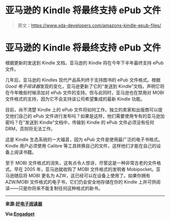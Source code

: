 # 亚马逊的 Kindle 将最终支持 ePub 文件

> 原文：<https://www.xda-developers.com/amazons-kindle-epub-files/>

# 亚马逊的 Kindle 将最终支持 ePub 文件

根据更新的发送到 Kindle 文档，亚马逊的 Kindle 将在今年下半年最终支持 ePub 文件。

几年后，亚马逊的 Kindles 现代产品系列终于支持图书的 ePub 文件格式。根据 *Good 电子阅读器*发现的变化，亚马逊更新了它的“发送到 Kindle”文档，声明它将在今年晚些时候添加对 ePub 文件的支持。但与此同时，亚马逊也在禁用对 MOBI 文件格式的支持，因为它不会支持该公司希望集成的最新 Kindle 功能。

目前，尚不清楚 Kindle 上的 ePub 文件将如何工作。独立的卖家和出版商可以提交他们自己的 ePub 文件进行发布吗？如果是这样，他们需要使用专有的亚马逊加密吗？在“发送到 Kindle”文档中，传输到 Kindle 的 ePub 文件必须没有任何 DRM，否则将无法工作。

这是 Kindle 生态系统的一大福音，因为 ePub 文件是使用最广泛的电子书格式。Kindle 用户必须使用 Calibre 等工具转换自己的文件，这样他们才能在自己的设备上阅读书籍。

至于 MOBI 文件格式的消失，这有点令人惊讶，尽管这是一种非常古老的文件格式。早在 2005 年，亚马逊就收购了 MOBI 文件格式的发明者 Mobipocket。亚马逊随后将 MOBI 更名为 AZW，这已经可以在设备上使用了。如果你拥有 AZW/MOBI 文件格式的电子书，它们仍会安全地存储在你的 Kindle 上并可供阅读——只是你将来不能复制任何这种格式的新书。

* * *

**来源:[好电子阅读器](https://goodereader.com/blog/kindle/the-amazon-kindle-will-support-epub-in-late-2022)**

**Via:[Engadget](https://www.engadget.com/amazon-kindle-supports-epub-format-002501848.html)**